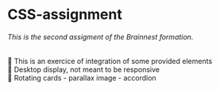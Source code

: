 ﻿# CSS-assignment
###### This is the second assigment of the Brainnest formation.
🎨 This is an exercice of integration of some provided elements</br>
🎨 Desktop display, not meant to be responsive</br>
🎨 Rotating cards - parallax image - accordion
